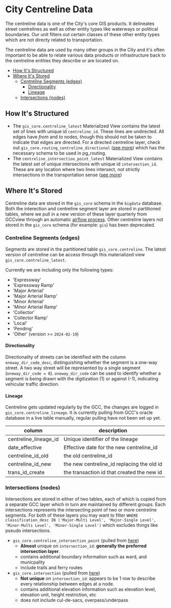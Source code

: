 # City Centreline Data <!-- omit in toc -->

The centreline data is one of the City's core GIS products. It delineates street centrelines as well as other entity types like waterways or political boundaries. Our unit filters out certain classes of these other entity types which are not directy related to transportation.

The centreline data are used by many other groups in the City and it's often important to be able to relate various data products or infrastructure back to the centreline entities they describe or are located on.

- [How It's Structured](#how-its-structured)
- [Where It's Stored](#where-its-stored)
  - [Centreline Segments (edges)](#centreline-segments-edges)
    - [Directionality](#directionality)
    - [Lineage](#lineage)
  - [Intersections (nodes)](#intersections-nodes)


## How It's Structured

* The `gis_core.centreline_latest` Materialized View contains the latest set of lines with unique id `centreline_id`. These lines are undirected. All edges have _from_ and _to_ nodes, though this should not be taken to indicate that edges are directed. For a directed centreline layer, check out `gis_core.routing_centreline_directional` ([see more](#centreline-segments-edges)) which has the necessary schema to be used in pg_routing.
* The `centreline_intersection_point_latest` Materialized View contains the latest set of unique intersections with unique id `intersection_id`. These are any location where two lines intersect, not strictly intersections in the transportation sense ([see more](#intersections-nodes))

## Where It's Stored

Centreline data are stored in the `gis_core` schema in the `bigdata` database. Both the interection and centreline segment layer are stored in partitioned tables, where we pull in a new version of these layer quarterly from GCCview through an automatic [airflow process](/dags/gcc_layers_pull.py). Other centreline layers not stored in the `gis_core` schema (for example: `gis`) has been deprecated. 

### Centreline Segments (edges)

Segments are stored in the partitioned table `gis_core.centreline`. The latest version of centreline can be access through this materialized view `gis_core.centreline_latest`. 

Currently we are including only the following types:

* 'Expressway'
* 'Expressway Ramp'
* 'Major Arterial'
* 'Major Arterial Ramp'
* 'Minor Arterial'
* 'Minor Arterial Ramp'
* 'Collector'
* 'Collector Ramp'
* 'Local'
* 'Pending'
* 'Other' (version >= `2024-02-19`)

#### Directionality

Directionality of streets can be identified with the column `oneway_dir_code_desc`, distinguishing whether the segment is a one-way street. A two way street will be represented by a single segment (`oneway_dir_code = 0`). `oneway_dir_code` can be used to identify whether a segment is being drawn with the digitization (1) or against (-1), indicating vehicular traffic direction.

#### Lineage

Centreline gets updated regularly by the GCC, the changes are logged in `gis_core.centreline_lineage`. It is currently pulling from GCC's oracle database in a live table manually, regular pulling have not been set up yet. 

| column                | description                                |
|-----------------------|--------------------------------------------|
| centreline_lineage_id | Unique identifier of the lineage           |
| date_effective        | Effective date for the new centreline_id   |
| centreline_id_old     | the old centreline_id                      |
| centreline_id_new     | the new centreline_id replacing the old id |
| trans_id_create       | the transaction id that created the new id |

### Intersections (nodes)

Intersections are stored in either of two tables, each of which is copied from a separate GCC layer which in turn are maintained by different groups. Each intersections represents the intersecting point of two or more centreline segments. For both of these layers you may want to filter `WHERE classification_desc IN ('Major-Multi Level', 'Major-Single Level', 'Minor-Multi Level', 'Minor-Single Level')` which excludes things like pseudo intersections. 

* `gis_core.centreline_intersection_point` (pulled from [here](https://insideto-gis.toronto.ca/arcgis/rest/services/cot_geospatial/FeatureServer/19))
    - **Almost** unique on `intersection_id`: **generally the preferred intersection layer**.
    - contains additional boundary information such as ward, and municpality
    - include trails and ferry routes
* `gis_core.intersection` (pulled from [here](https://insideto-gis.toronto.ca/arcgis/rest/services/cot_geospatial12/FeatureServer/42))
    - **Not unique** on `intersection_id`: appears to be 1 row to describe every relationship between edges at a node.  
    - contains additional elevation information such as elevation level, elevation unit, height restriction, etc
    - does not include cul-de-sacs, overpass/underpass
